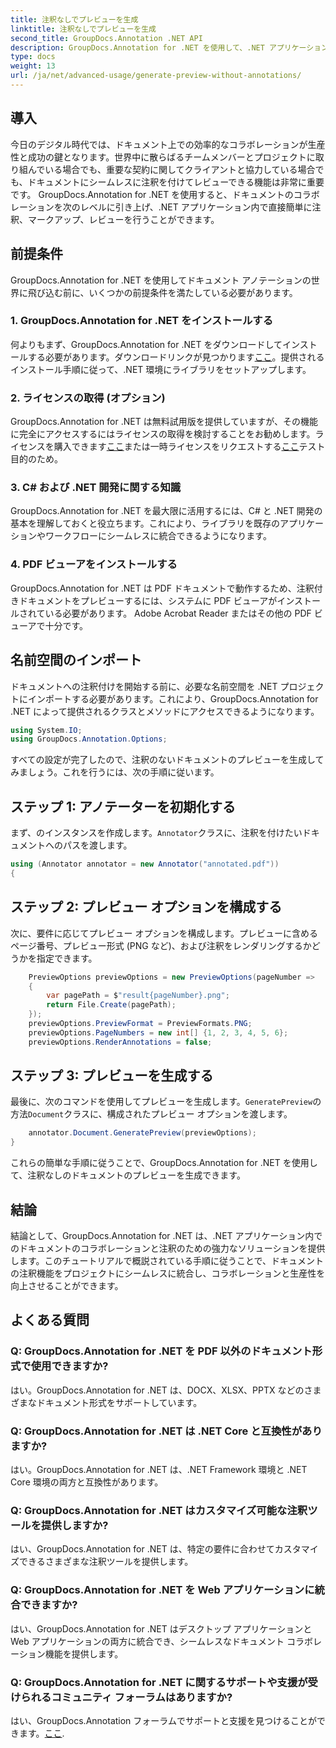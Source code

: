 ```yaml
---
title: 注釈なしでプレビューを生成
linktitle: 注釈なしでプレビューを生成
second_title: GroupDocs.Annotation .NET API
description: GroupDocs.Annotation for .NET を使用して、.NET アプリケーション内でのドキュメントのコラボレーションと注釈を強化します。この強力なライブラリを使用すると、ドキュメントに簡単に注釈を付け、マークアップし、レビューできます。
type: docs
weight: 13
url: /ja/net/advanced-usage/generate-preview-without-annotations/
---
```

## 導入
今日のデジタル時代では、ドキュメント上での効率的なコラボレーションが生産性と成功の鍵となります。世界中に散らばるチームメンバーとプロジェクトに取り組んでいる場合でも、重要な契約に関してクライアントと協力している場合でも、ドキュメントにシームレスに注釈を付けてレビューできる機能は非常に重要です。 GroupDocs.Annotation for .NET を使用すると、ドキュメントのコラボレーションを次のレベルに引き上げ、.NET アプリケーション内で直接簡単に注釈、マークアップ、レビューを行うことができます。
## 前提条件
GroupDocs.Annotation for .NET を使用してドキュメント アノテーションの世界に飛び込む前に、いくつかの前提条件を満たしている必要があります。
### 1. GroupDocs.Annotation for .NET をインストールする
何よりもまず、GroupDocs.Annotation for .NET をダウンロードしてインストールする必要があります。ダウンロードリンクが見つかります[ここ](https://releases.groupdocs.com/annotation/net/)。提供されるインストール手順に従って、.NET 環境にライブラリをセットアップします。
### 2. ライセンスの取得 (オプション)
GroupDocs.Annotation for .NET は無料試用版を提供していますが、その機能に完全にアクセスするにはライセンスの取得を検討することをお勧めします。ライセンスを購入できます[ここ](https://purchase.groupdocs.com/buy)または一時ライセンスをリクエストする[ここ](https://purchase.groupdocs.com/temporary-license/)テスト目的のため。
### 3. C# および .NET 開発に関する知識
GroupDocs.Annotation for .NET を最大限に活用するには、C# と .NET 開発の基本を理解しておくと役立ちます。これにより、ライブラリを既存のアプリケーションやワークフローにシームレスに統合できるようになります。
### 4. PDF ビューアをインストールする
GroupDocs.Annotation for .NET は PDF ドキュメントで動作するため、注釈付きドキュメントをプレビューするには、システムに PDF ビューアがインストールされている必要があります。 Adobe Acrobat Reader またはその他の PDF ビューアで十分です。

## 名前空間のインポート
ドキュメントへの注釈付けを開始する前に、必要な名前空間を .NET プロジェクトにインポートする必要があります。これにより、GroupDocs.Annotation for .NET によって提供されるクラスとメソッドにアクセスできるようになります。

```csharp
using System.IO;
using GroupDocs.Annotation.Options;
```

すべての設定が完了したので、注釈のないドキュメントのプレビューを生成してみましょう。これを行うには、次の手順に従います。
## ステップ 1: アノテーターを初期化する
まず、のインスタンスを作成します。`Annotator`クラスに、注釈を付けたいドキュメントへのパスを渡します。
```csharp
using (Annotator annotator = new Annotator("annotated.pdf"))
{
```
## ステップ 2: プレビュー オプションを構成する
次に、要件に応じてプレビュー オプションを構成します。プレビューに含めるページ番号、プレビュー形式 (PNG など)、および注釈をレンダリングするかどうかを指定できます。
```csharp
    PreviewOptions previewOptions = new PreviewOptions(pageNumber =>
    {
        var pagePath = $"result{pageNumber}.png";
        return File.Create(pagePath);
    });
    previewOptions.PreviewFormat = PreviewFormats.PNG;
    previewOptions.PageNumbers = new int[] {1, 2, 3, 4, 5, 6};
    previewOptions.RenderAnnotations = false;
```
## ステップ 3: プレビューを生成する
最後に、次のコマンドを使用してプレビューを生成します。`GeneratePreview`の方法`Document`クラスに、構成されたプレビュー オプションを渡します。
```csharp
    annotator.Document.GeneratePreview(previewOptions);
}
```
これらの簡単な手順に従うことで、GroupDocs.Annotation for .NET を使用して、注釈なしのドキュメントのプレビューを生成できます。

## 結論
結論として、GroupDocs.Annotation for .NET は、.NET アプリケーション内でのドキュメントのコラボレーションと注釈のための強力なソリューションを提供します。このチュートリアルで概説されている手順に従うことで、ドキュメントの注釈機能をプロジェクトにシームレスに統合し、コラボレーションと生産性を向上させることができます。
## よくある質問
### Q: GroupDocs.Annotation for .NET を PDF 以外のドキュメント形式で使用できますか?
はい。GroupDocs.Annotation for .NET は、DOCX、XLSX、PPTX などのさまざまなドキュメント形式をサポートしています。
### Q: GroupDocs.Annotation for .NET は .NET Core と互換性がありますか?
はい。GroupDocs.Annotation for .NET は、.NET Framework 環境と .NET Core 環境の両方と互換性があります。
### Q: GroupDocs.Annotation for .NET はカスタマイズ可能な注釈ツールを提供しますか?
はい、GroupDocs.Annotation for .NET は、特定の要件に合わせてカスタマイズできるさまざまな注釈ツールを提供します。
### Q: GroupDocs.Annotation for .NET を Web アプリケーションに統合できますか?
はい、GroupDocs.Annotation for .NET はデスクトップ アプリケーションと Web アプリケーションの両方に統合でき、シームレスなドキュメント コラボレーション機能を提供します。
### Q: GroupDocs.Annotation for .NET に関するサポートや支援が受けられるコミュニティ フォーラムはありますか?
はい、GroupDocs.Annotation フォーラムでサポートと支援を見つけることができます。[ここ](https://forum.groupdocs.com/c/annotation/10).